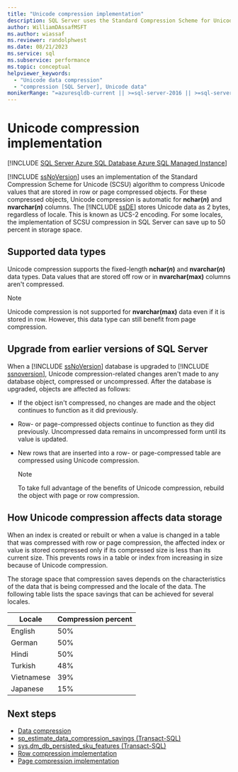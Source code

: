 ```yaml
---
title: "Unicode compression implementation"
description: SQL Server uses the Standard Compression Scheme for Unicode algorithm to compress Unicode values that are stored in row or page compressed objects.
author: WilliamDAssafMSFT
ms.author: wiassaf
ms.reviewer: randolphwest
ms.date: 08/21/2023
ms.service: sql
ms.subservice: performance
ms.topic: conceptual
helpviewer_keywords:
  - "Unicode data compression"
  - "compression [SQL Server], Unicode data"
monikerRange: "=azuresqldb-current || >=sql-server-2016 || >=sql-server-linux-2017 || =azuresqldb-mi-current"
---
```

# Unicode compression implementation

[!INCLUDE [SQL Server Azure SQL Database Azure SQL Managed Instance](../../includes/applies-to-version/sql-asdb-asdbmi.md)]

[!INCLUDE [ssNoVersion](../../includes/ssnoversion-md.md)] uses an implementation of the Standard Compression Scheme for Unicode (SCSU) algorithm to compress Unicode values that are stored in row or page compressed objects. For these compressed objects, Unicode compression is automatic for **nchar(*n*)** and **nvarchar(*n*)** columns. The [!INCLUDE [ssDE](../../includes/ssde-md.md)] stores Unicode data as 2 bytes, regardless of locale. This is known as UCS-2 encoding. For some locales, the implementation of SCSU compression in SQL Server can save up to 50 percent in storage space.

## Supported data types

Unicode compression supports the fixed-length **nchar(*n*)** and **nvarchar(*n*)** data types. Data values that are stored off row or in **nvarchar(max)** columns aren't compressed.

> [!NOTE]  
> Unicode compression is not supported for **nvarchar(max)** data even if it is stored in row. However, this data type can still benefit from page compression.

## Upgrade from earlier versions of SQL Server

When a [!INCLUDE [ssNoVersion](../../includes/ssnoversion-md.md)] database is upgraded to [!INCLUDE [ssnoversion](../../includes/ssnoversion-md.md)], Unicode compression-related changes aren't made to any database object, compressed or uncompressed. After the database is upgraded, objects are affected as follows:

- If the object isn't compressed, no changes are made and the object continues to function as it did previously.

- Row- or page-compressed objects continue to function as they did previously. Uncompressed data remains in uncompressed form until its value is updated.

- New rows that are inserted into a row- or page-compressed table are compressed using Unicode compression.

  > [!NOTE]  
  > To take full advantage of the benefits of Unicode compression, rebuild the object with page or row compression.

## How Unicode compression affects data storage

When an index is created or rebuilt or when a value is changed in a table that was compressed with row or page compression, the affected index or value is stored compressed only if its compressed size is less than its current size. This prevents rows in a table or index from increasing in size because of Unicode compression.

The storage space that compression saves depends on the characteristics of the data that is being compressed and the locale of the data. The following table lists the space savings that can be achieved for several locales.

| Locale | Compression percent |
| --- | --- |
| English | 50% |
| German | 50% |
| Hindi | 50% |
| Turkish | 48% |
| Vietnamese | 39% |
| Japanese | 15% |

## Next steps

- [Data compression](data-compression.md)
- [sp_estimate_data_compression_savings (Transact-SQL)](../../relational-databases/system-stored-procedures/sp-estimate-data-compression-savings-transact-sql.md)
- [sys.dm_db_persisted_sku_features (Transact-SQL)](../../relational-databases/system-dynamic-management-views/sys-dm-db-persisted-sku-features-transact-sql.md)
- [Row compression implementation](row-compression-implementation.md)
- [Page compression implementation](page-compression-implementation.md)
